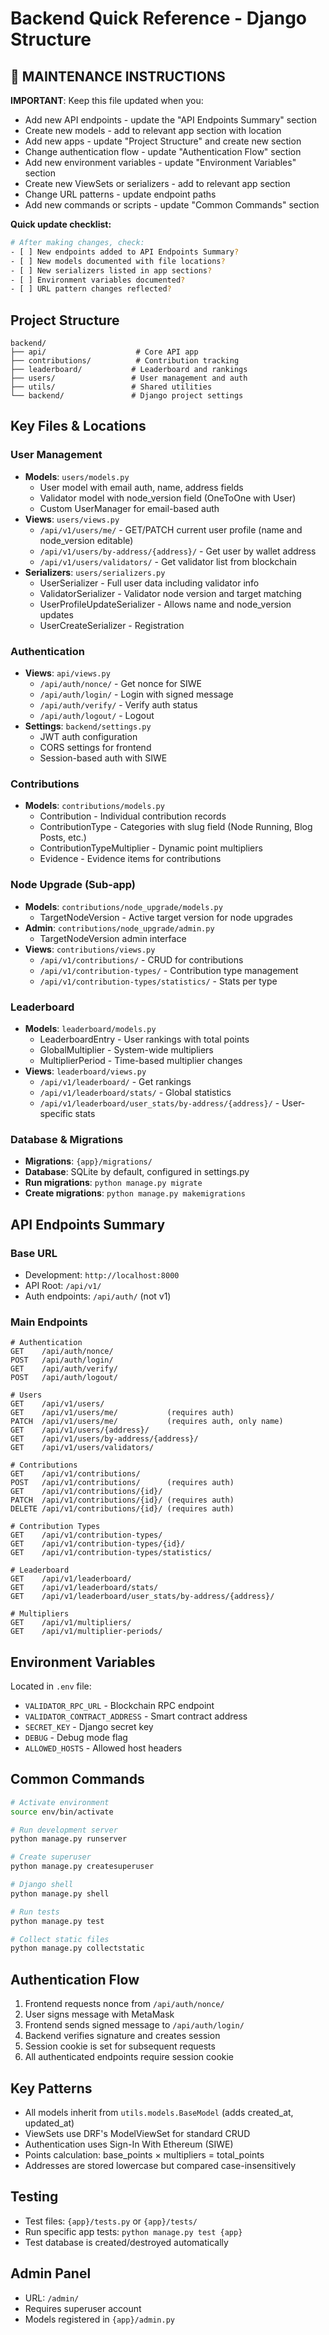 # Backend Quick Reference - Django Structure

## 📝 MAINTENANCE INSTRUCTIONS
**IMPORTANT**: Keep this file updated when you:
- Add new API endpoints - update the "API Endpoints Summary" section
- Create new models - add to relevant app section with location
- Add new apps - update "Project Structure" and create new section
- Change authentication flow - update "Authentication Flow" section
- Add new environment variables - update "Environment Variables" section
- Create new ViewSets or serializers - add to relevant app section
- Change URL patterns - update endpoint paths
- Add new commands or scripts - update "Common Commands" section

**Quick update checklist:**
```bash
# After making changes, check:
- [ ] New endpoints added to API Endpoints Summary?
- [ ] New models documented with file locations?
- [ ] New serializers listed in app sections?
- [ ] Environment variables documented?
- [ ] URL pattern changes reflected?
```

## Project Structure
```
backend/
├── api/                    # Core API app
├── contributions/          # Contribution tracking
├── leaderboard/           # Leaderboard and rankings
├── users/                 # User management and auth
├── utils/                 # Shared utilities
└── backend/               # Django project settings
```

## Key Files & Locations

### User Management
- **Models**: `users/models.py`
  - User model with email auth, name, address fields
  - Validator model with node_version field (OneToOne with User)
  - Custom UserManager for email-based auth
- **Views**: `users/views.py`
  - `/api/v1/users/me/` - GET/PATCH current user profile (name and node_version editable)
  - `/api/v1/users/by-address/{address}/` - Get user by wallet address
  - `/api/v1/users/validators/` - Get validator list from blockchain
- **Serializers**: `users/serializers.py`
  - UserSerializer - Full user data including validator info
  - ValidatorSerializer - Validator node version and target matching
  - UserProfileUpdateSerializer - Allows name and node_version updates
  - UserCreateSerializer - Registration

### Authentication
- **Views**: `api/views.py`
  - `/api/auth/nonce/` - Get nonce for SIWE
  - `/api/auth/login/` - Login with signed message
  - `/api/auth/verify/` - Verify auth status
  - `/api/auth/logout/` - Logout
- **Settings**: `backend/settings.py`
  - JWT auth configuration
  - CORS settings for frontend
  - Session-based auth with SIWE

### Contributions
- **Models**: `contributions/models.py`
  - Contribution - Individual contribution records
  - ContributionType - Categories with slug field (Node Running, Blog Posts, etc.)
  - ContributionTypeMultiplier - Dynamic point multipliers
  - Evidence - Evidence items for contributions

### Node Upgrade (Sub-app)
- **Models**: `contributions/node_upgrade/models.py`
  - TargetNodeVersion - Active target version for node upgrades
- **Admin**: `contributions/node_upgrade/admin.py`
  - TargetNodeVersion admin interface
- **Views**: `contributions/views.py`
  - `/api/v1/contributions/` - CRUD for contributions
  - `/api/v1/contribution-types/` - Contribution type management
  - `/api/v1/contribution-types/statistics/` - Stats per type

### Leaderboard
- **Models**: `leaderboard/models.py`
  - LeaderboardEntry - User rankings with total points
  - GlobalMultiplier - System-wide multipliers
  - MultiplierPeriod - Time-based multiplier changes
- **Views**: `leaderboard/views.py`
  - `/api/v1/leaderboard/` - Get rankings
  - `/api/v1/leaderboard/stats/` - Global statistics
  - `/api/v1/leaderboard/user_stats/by-address/{address}/` - User-specific stats

### Database & Migrations
- **Migrations**: `{app}/migrations/`
- **Database**: SQLite by default, configured in settings.py
- **Run migrations**: `python manage.py migrate`
- **Create migrations**: `python manage.py makemigrations`

## API Endpoints Summary

### Base URL
- Development: `http://localhost:8000`
- API Root: `/api/v1/`
- Auth endpoints: `/api/auth/` (not v1)

### Main Endpoints
```
# Authentication
GET    /api/auth/nonce/
POST   /api/auth/login/
GET    /api/auth/verify/
POST   /api/auth/logout/

# Users
GET    /api/v1/users/
GET    /api/v1/users/me/           (requires auth)
PATCH  /api/v1/users/me/           (requires auth, only name)
GET    /api/v1/users/{address}/
GET    /api/v1/users/by-address/{address}/
GET    /api/v1/users/validators/

# Contributions
GET    /api/v1/contributions/
POST   /api/v1/contributions/      (requires auth)
GET    /api/v1/contributions/{id}/
PATCH  /api/v1/contributions/{id}/ (requires auth)
DELETE /api/v1/contributions/{id}/ (requires auth)

# Contribution Types
GET    /api/v1/contribution-types/
GET    /api/v1/contribution-types/{id}/
GET    /api/v1/contribution-types/statistics/

# Leaderboard
GET    /api/v1/leaderboard/
GET    /api/v1/leaderboard/stats/
GET    /api/v1/leaderboard/user_stats/by-address/{address}/

# Multipliers
GET    /api/v1/multipliers/
GET    /api/v1/multiplier-periods/
```

## Environment Variables
Located in `.env` file:
- `VALIDATOR_RPC_URL` - Blockchain RPC endpoint
- `VALIDATOR_CONTRACT_ADDRESS` - Smart contract address
- `SECRET_KEY` - Django secret key
- `DEBUG` - Debug mode flag
- `ALLOWED_HOSTS` - Allowed host headers

## Common Commands
```bash
# Activate environment
source env/bin/activate

# Run development server
python manage.py runserver

# Create superuser
python manage.py createsuperuser

# Django shell
python manage.py shell

# Run tests
python manage.py test

# Collect static files
python manage.py collectstatic
```

## Authentication Flow
1. Frontend requests nonce from `/api/auth/nonce/`
2. User signs message with MetaMask
3. Frontend sends signed message to `/api/auth/login/`
4. Backend verifies signature and creates session
5. Session cookie is set for subsequent requests
6. All authenticated endpoints require session cookie

## Key Patterns
- All models inherit from `utils.models.BaseModel` (adds created_at, updated_at)
- ViewSets use DRF's ModelViewSet for standard CRUD
- Authentication uses Sign-In With Ethereum (SIWE)
- Points calculation: base_points × multipliers = total_points
- Addresses are stored lowercase but compared case-insensitively

## Testing
- Test files: `{app}/tests.py` or `{app}/tests/`
- Run specific app tests: `python manage.py test {app}`
- Test database is created/destroyed automatically

## Admin Panel
- URL: `/admin/`
- Requires superuser account
- Models registered in `{app}/admin.py`